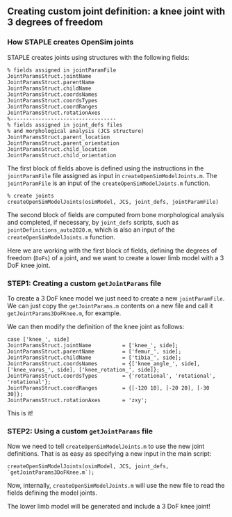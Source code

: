 ## Creating custom joint definition: a knee joint with 3 degrees of freedom

### How STAPLE creates OpenSim joints

STAPLE creates joints using structures with the following fields:

```
% fields assigned in jointParamFile
JointParamsStruct.jointName
JointParamsStruct.parentName
JointParamsStruct.childName
JointParamsStruct.coordsNames
JointParamsStruct.coordsTypes
JointParamsStruct.coordRanges
JointParamsStruct.rotationAxes
%----------------------------------
% fields assigned in joint_defs files 
% and morphological analysis (JCS structure)
JointParamsStruct.parent_location
JointParamsStruct.parent_orientation
JointParamsStruct.child_location
JointParamsStruct.child_orientation
```

The first block of fields above is defined using the instructions 
in the `jointParamFile` file assigned as input in `createOpenSimModelJoints.m`.
The `jointParamFile` is an input of the `createOpenSimModelJoints.m` function.
```
% create joints
createOpenSimModelJoints(osimModel, JCS, joint_defs, jointParamFile)
```

The second block of fields are computed from bone morphological analysis and 
completed, if necessary, by `joint_defs` scripts, such as `jointDefinitions_auto2020.m`, 
which is also an input of the `createOpenSimModelJoints.m` function.

Here we are working with the first block of fields, defining the degrees of freedom (`DoFs`) of a joint, 
and we want to create a lower limb model with a 3 DoF knee joint.


### STEP1: Creating a custom `getJointParams` file

To create a 3 DoF knee model we just need to create a new  `jointParamFile`.
We can just copy the `getJointParams.m` contents on a new file and call it
`getJointParams3DoFKnee.m`, for example. 

We can then modify the definition of the knee joint as follows:

```
case ['knee_', side]
JointParamsStruct.jointName          = ['knee_', side];
JointParamsStruct.parentName         = ['femur_', side];
JointParamsStruct.childName          = ['tibia_', side];
JointParamsStruct.coordsNames        = {['knee_angle_', side], ['knee_varus_', side], ['knee_rotation_', side]};
JointParamsStruct.coordsTypes        = {'rotational', 'rotational', 'rotational'};
JointParamsStruct.coordRanges        = {[-120 10], [-20 20], [-30 30]};
JointParamsStruct.rotationAxes       = 'zxy';  
```

This is it! 

### STEP2: Using a custom `getJointParams` file

Now we need to tell `createOpenSimModelJoints.m` to use the new joint definitions.
That is as easy as specifying a new input in the main script:

```
createOpenSimModelJoints(osimModel, JCS, joint_defs, `getJointParams3DoFKnee.m`);
```

Now, internally, `createOpenSimModelJoints.m` will use the new file to read 
the fields defining the model joints.

The lower limb model will be generated and include a 3 DoF knee joint!

